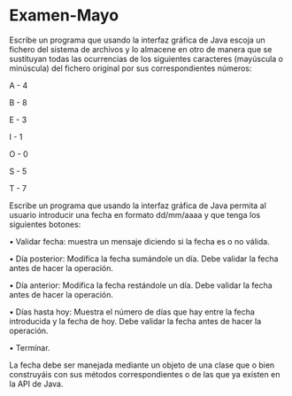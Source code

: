 # Examen-Mayo


Escribe un programa que usando la interfaz gráfica de Java escoja un fichero del sistema de archivos y
lo almacene en otro de manera que se sustituyan todas las ocurrencias de los siguientes caracteres
(mayúscula o minúscula) del fichero original por sus correspondientes números:

A - 4

B - 8

E - 3

I - 1

O - 0

S - 5

T - 7



Escribe un programa que usando la interfaz gráfica de Java permita al usuario introducir una fecha en
formato dd/mm/aaaa y que tenga los siguientes botones:

• Validar fecha: muestra un mensaje diciendo si la fecha es o no válida.

• Día posterior: Modifica la fecha sumándole un día. Debe validar la fecha antes de hacer la
operación.

• Día anterior: Modifica la fecha restándole un día. Debe validar la fecha antes de hacer la
operación.

• Días hasta hoy: Muestra el número de días que hay entre la fecha introducida y la fecha de hoy.
Debe validar la fecha antes de hacer la operación.

• Terminar.

La fecha debe ser manejada mediante un objeto de una clase que o bien construyáis con sus métodos
correspondientes o de las que ya existen en la API de Java.
